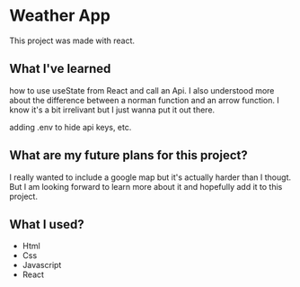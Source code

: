 # Weather App

This project was made with react.

## What I've learned

how to use useState from React and call an Api. I also understood more about the difference between a norman function and an arrow function. I know it's a bit irrelivant but I just wanna put it out there.

adding .env to hide api keys, etc.

## What are my future plans for this project?
I really wanted to include a google map but it's actually harder than I thougt. But I am looking forward to learn more about it and hopefully add it to this project.

## What I used?
* Html
* Css
* Javascript
* React
